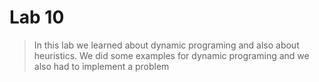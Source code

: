 # Lab 10

> In this lab we learned about dynamic programing and also about heuristics.
> We did some examples for dynamic programing and we also had to implement a problem


